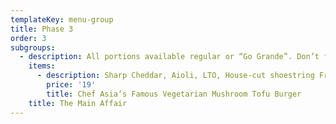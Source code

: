 ```yaml
---
templateKey: menu-group
title: Phase 3
order: 3
subgroups:
  - description: All portions available regular or “Go Grande”. Don’t forget to add your favorite protein or fixin’s!
    items:
      - description: Sharp Cheddar, Aioli, LTO, House-cut shoestring French Fries… Now available vegan!
        price: '19'
        title: Chef Asia’s Famous Vegetarian Mushroom Tofu Burger
    title: The Main Affair
---
```

